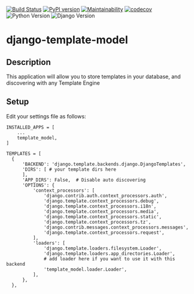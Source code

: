 [![Build Status](https://travis-ci.org/Terralego/django-template-model.svg?branch=master)](https://travis-ci.org/Terralego/django-template-model)
[![PyPI version](https://badge.fury.io/py/django-template-model.svg)](https://badge.fury.io/py/django-template-model)
[![Maintainability](https://api.codeclimate.com/v1/badges/2e15c7ac17e66d1c8e16/maintainability)](https://codeclimate.com/github/courtem/django-template-model/maintainability)
[![codecov](https://codecov.io/gh/Terralego/django-template-model/branch/master/graph/badge.svg)](https://codecov.io/gh/courtem/django-template-model)
![Python Version](https://img.shields.io/badge/python-%3E%3D%203.6-blue.svg)
![Django Version](https://img.shields.io/badge/django-%3E%3D%202.2-blue.svg)

# django-template-model

## Description

This application will allow you to store templates in
your database, and discovering with any Template Engine

## Setup

Edit your settings file as follows:

```
INSTALLED_APPS = [
    ...
    template_model,
]
```

```
TEMPLATES = [
  {
      'BACKEND': 'django.template.backends.django.DjangoTemplates',
      'DIRS': [ # your template dirs here
      ],
      'APP_DIRS': False,  # Disable auto discovering
      'OPTIONS': {
          'context_processors': [
              'django.contrib.auth.context_processors.auth',
              'django.template.context_processors.debug',
              'django.template.context_processors.i18n',
              'django.template.context_processors.media',
              'django.template.context_processors.static',
              'django.template.context_processors.tz',
              'django.contrib.messages.context_processors.messages',
              'django.template.context_processors.request',
          ],
          'loaders': [
              'django.template.loaders.filesystem.Loader',
              'django.template.loaders.app_directories.Loader',
              # add loader here if you want to use it with this backend
              'template_model.loader.Loader',
          ],
      },
  },
```

